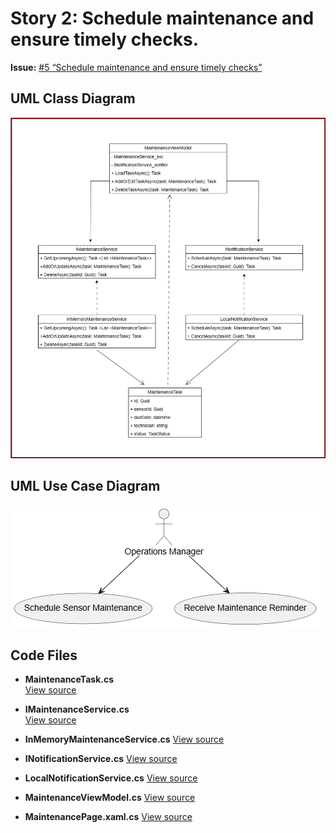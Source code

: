 # Story 2: Schedule maintenance and ensure timely checks.


**Issue:** [#5 “Schedule maintenance and ensure timely checks”](https://github.com/Software-Engineering-Year-3/Environmental-Data-Monitor/issues/5)

## UML Class Diagram
<img src="img/story2_uml.png" alt="Story 2 Class Diagram">

## UML Use Case Diagram
<img src="img/story2_usecase.png" alt="Story 2 Use Case Diagram">

## Code Files
- **MaintenanceTask.cs**  
   [View source](../ED_Monitor.Data/Models/TrendData.cs)

- **IMaintenanceService.cs**  
  [View source](../ED_Monitor.Data/Data/Services/IMaintenanceService.cs) 

- **InMemoryMaintenanceService.cs**
  [View source](../ED_Monitor.Data/Data/Services/InMemoryMaintenanceService.cs)  

- **INotificationService.cs**
  [View source](../ED_Monitor.Data/Data/Services/INotificationService.cs)  
  
- **LocalNotificationService.cs**
  [View source](../ED_Monitor.Data/Data/Services/LocalNotificationService.cs) 
  
- **MaintenanceViewModel.cs**
  [View source](../ViewModels/MaintenanceViewModel.cs) 
  
- **MaintenancePage.xaml.cs**
  [View source](../Pages/MaintenancePage.xaml.cs) 
    
